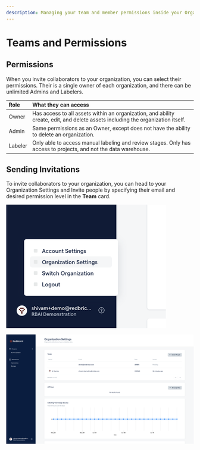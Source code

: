 ```yaml
---
description: Managing your team and member permissions inside your Organization
---
```


# Teams and Permissions

## Permissions

When you invite collaborators to your organization, you can select their permissions. Their is a single owner of each organization, and there can be unlimited Admins and Labelers. 

| Role | What they can access |
| :--- | :--- |
| Owner | Has access to all assets within an organization, and ability create, edit, and delete assets including the organization itself.  |
| Admin | Same permissions as an Owner, except does not have the ability to delete an organization. |
| Labeler | Only able to access manual labeling and review stages. Only has access to projects, and not the data warehouse.  |

## Sending Invitations

To invite collaborators to your organization, you can head to your Organization Settings and Invite people by specifying their email and desired permission level in the **Team** card. 

![Access organization settings by clicking on your account icon on the bottom left.](../.gitbook/assets/screen-shot-2021-06-21-at-6.36.14-pm.png)



![You can invite collaborators inside Organization Settings. ](../.gitbook/assets/app.redbrickai.com_3d0caac7-b1e9-483f-8676-c0aca73af232_orgsettings.png)

